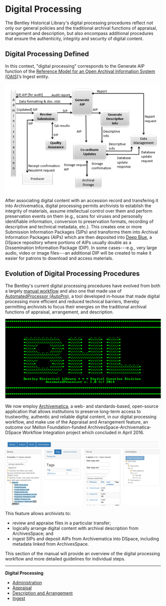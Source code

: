 Digital Processing
==================

The Bentley Historical Library's digital processing procedures reflect not only our general policies and the traditional archival functions of appraisal, arrangement and description, but also encompass additional procedures that ensure the authenticity, integrity and security of digital content.

Digital Processing Defined
--------------------------

In this context, "digital processing" corresponds to the Generate AIP function of the [Reference Model for an Open Archival Information System (OAIS)](http://public.ccsds.org/publications/archive/650x0m2.pdf)’s Ingest entity. 

![Functions of the Ingest functional entity](functions-of-the-ingest-functional-entity.png)

After associating digital content with an accession record and transfering it into Archivematica, digital processing permits archivists to establish the integrity of materials, assume intellectual control over them and perform preservation events on them (e.g., scans for viruses and personally identifiable information, conversion to preservation formats, recording of descriptive and technical metadata, etc.). This creates one or more Submission Information Packages (SIPs) and transforms them into Archival Information Packages (AIPs) which are then deposited into [Deep Blue](http://deepblue.lib.umich.edu/), a DSpace repository where portions of AIPs usually double as a Dissemination Information Package (DIP). In some cases---e.g., very large audio, video or image files---an additional DIP will be created to make it easier for patrons to download and access materials.

Evolution of Digital Processing Procedures
------------------------------------------

The Bentley's current digital processing procedures have evolved from both a largely [manual workflow](http://deepblue.lib.umich.edu/handle/2027.42/96439) and also one that made use of [AutomatedProcessor (AutoPro)](http://deepblue.lib.umich.edu/handle/2027.42/97298), a tool developed in-house that made digital processing more efficient and reduced technical barriers, thereby permitting archivists to focus their energies on the traditional archival functions of appraisal, arrangement, and description.

![AutoPro](autopro.png)

We now employ [Archivematica](https://www.archivematica.org/en/), a web- and standards-based, open-source application that allows institutions to preserve long-term access to trustworthy, authentic and reliable digital content, in our digital processing workflow, and make use of the Appraisal and Arrangement feature, an outcome our Mellon Foundation-funded ArchivesSpace-Archivematica-DSpace Workflow Integration project which concluded in April 2016. 

![Appraisal and Arrangement tab](appraisal-arrangment.png)

This feature allows archivists to:

  * review and appraise files in a particular transfer; 
  * logically arrange digital content with archival description from ArchivesSpace; and
  * ingest SIPs and deposit AIPs from Archivematica into DSpace, including metadata linked from ArchivesSpace.

This section of the manual will provide an overview of the digital processing workflow and more detailed guidelines for individual steps.

***

**Digital Processing**
  * [Administration](administration.md)
  * [Appraisal](appraisal.md)
  * [Description and Arrangement](arrangement.md)
  * [Ingest](ingest.md)
